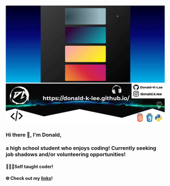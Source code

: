 <p align="center">
  <img width="1000vw" height="auto" src="https://github.com/Donald-K-Lee/Donald-K-Lee/blob/master/Intro.gif">
  <img width="1000vw" height="auto" src="https://github.com/Donald-K-Lee/Donald-K-Lee/blob/master/coverimage.jpeg">
</p>

### Hi there 👋, I'm Donald,
### a high school student who enjoys coding! Currently seeking job shadows and/or volunteering opportunities!  

#### 👨🏻‍💻Self taught coder!  
#### 🌐 Check out my [links](https://donald-k-lee.github.io/Links.html)!  

